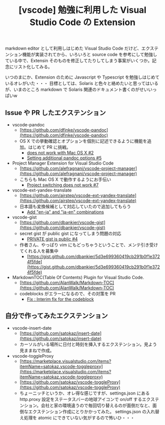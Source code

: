 ﻿---
layout: post
title:  "[vscode] 勉強に利用した Visual Studio Code の Extension"
---

markdown editor として利用しはじめた Visual Studio Code だけど、エクステンション機能が実装されてから、いろいろと source code を参考にして勉強している中で、Extensin そのものを修正してたりしてしまう事案がいくつか。記念にリスト化してみる。

いつのまにか、Extension のために Javascript や Typescript を勉強しはじめているオレがいた・・・
目標としては、Solaris と色々と絡めたいと思ってはいるが、いまのところ markdown で Solaris 関連のドキュメント書くのがせいいっぱいw

## Issue や PR したエクステンション

* vscode-pandoc
  * [https://github.com/dfinke/vscode-pandoc](https://github.com/dfinke/vscode-pandoc)
  * OS X での挙動確認とオプションを個別に記述できるように機能を追加。はじめて PR に挑戦。 
    * [does not work with Mac OS X #2](https://github.com/dfinke/vscode-pandoc/issues/2)
    * [Setting additional pandoc options #5](https://github.com/dfinke/vscode-pandoc/issues/5)
* Project Manager Extension for Visual Studio Code
  * [https://github.com/alefragnani/vscode-project-manager](https://github.com/alefragnani/vscode-project-manager)
  * こちらも Mac OS X で動作するようにお手伝い
    * [Project switching does not work #7](https://github.com/alefragnani/vscode-project-manager/issues/7)
* vscode-ext-yandex-translate
  * [https://github.com/airstep/vscode-ext-yandex-translate](https://github.com/airstep/vscode-ext-yandex-translate)
  * 日本語も変換候補として対応していたので追加してもらう
    * [Add "en-ja" and "ja-en" combinations](https://github.com/airstep/vscode-ext-yandex-translate/pulls?q=is%3Apr+is%3Aclosed)
* vscode-gist
  * [https://github.com/dbankier/vscode-gist](https://github.com/dbankier/vscode-gist)
  * secret gist が public gist になってしまう問題の対応
    * [PRIVATE gist is public #4](https://github.com/dbankier/vscode-gist/issues/4)
  * 作者さん、やっぱり vim にもどっちゃうということで、メンテ引き受けてくれる人を募集中
    * [https://gist.github.com/dbankier/5d3e699360419cb291b0f1e3724f5fde](https://gist.github.com/dbankier/5d3e699360419cb291b0f1e3724f5fde)
* MarkdownTOC(Table Of Contents) Plugin for Visual Studio Code.
  * [https://github.com/AlanWalk/Markdown-TOC](https://github.com/AlanWalk/Markdown-TOC)
  * codeblocks がエラーになるので、その対策を PR
    * [Fix : Interim fix for the codeblock](https://github.com/AlanWalk/Markdown-TOC/pulls)


## 自分で作ってみたエクステンション

* vscode-insert-date
  * [https://github.com/satokaz/insert-date](https://github.com/satokaz/insert-date)
  * カーソルがいる場所に日付と時刻を挿入するエクステンション。見よう見ままねで作成。
* vscode-toggleProxy
  * [https://marketplace.visualstudio.com/items?itemName=satokaz.vscode-toggleproxy](https://marketplace.visualstudio.com/items?itemName=satokaz.vscode-toggleproxy)
  * [https://github.com/satokaz/vscode-toggleProxy](https://github.com/satokaz/vscode-toggleProxy)
  * ちょーニッチというか、オレ得な感じですが、settings.json にある http.proxy 設定をステータスバーの地球アイコンで on/off するエクステンション。会社と家の環境違うので毎回切り替えるのが面倒だなと、面倒なエクステンション作成にとりかかってみた。
  settings.json の入れ替え処理を atomic にできていない気がするので怖いひ・・・
